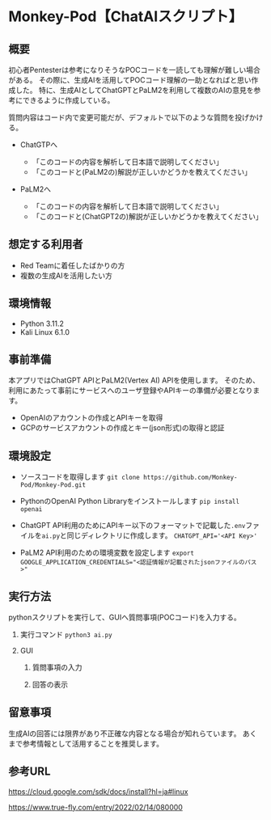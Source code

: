 # Monkey-Pod【ChatAIスクリプト】

## 概要
初心者Pentesterは参考になりそうなPOCコードを一読しても理解が難しい場合がある。
その際に、生成AIを活用してPOCコード理解の一助となればと思い作成した。
特に、生成AIとしてChatGPTとPaLM2を利用して複数のAIの意見を参考にできるように作成している。

質問内容はコード内で変更可能だが、デフォルトで以下のような質問を投げかける。
- ChatGTPへ
  - 「このコードの内容を解析して日本語で説明してください」
  - 「このコードと(PaLM2の)解説が正しいかどうかを教えてください」

- PaLM2へ
  - 「このコードの内容を解析して日本語で説明してください」
  - 「このコードと(ChatGPT2の)解説が正しいかどうかを教えてください」

## 想定する利用者
- Red Teamに着任したばかりの方
- 複数の生成AIを活用したい方

## 環境情報
- Python 3.11.2
- Kali Linux 6.1.0

## 事前準備
本アプリではChatGPT APIとPaLM2(Vertex AI) APIを使用します。
そのため、利用にあたって事前にサービスへのユーザ登録やAPIキーの準備が必要となります。

- OpenAIのアカウントの作成とAPIキーを取得
- GCPのサービスアカウントの作成とキー(json形式)の取得と認証

## 環境設定
- ソースコードを取得します
`git clone https://github.com/Monkey-Pod/Monkey-Pod.git`

- PythonのOpenAI Python Libraryをインストールします
`pip install openai`

- ChatGPT API利用のためにAPIキー以下のフォーマットで記載した`.env`ファイルを`ai.py`と同じディレクトリに作成します。
`CHATGPT_API='<API Key>'`

- PaLM2 API利用のための環境変数を設定します
`export GOOGLE_APPLICATION_CREDENTIALS="<認証情報が記載されたjsonファイルのパス>"`


## 実行方法
pythonスクリプトを実行して、GUIへ質問事項(POCコード)を入力する。

1. 実行コマンド
`python3 ai.py`

2. GUI
    1. 質問事項の入力

    2. 回答の表示


## 留意事項
生成AIの回答には限界があり不正確な内容となる場合が知れらています。
あくまで参考情報として活用することを推奨します。

## 参考URL

https://cloud.google.com/sdk/docs/install?hl=ja#linux

https://www.true-fly.com/entry/2022/02/14/080000

